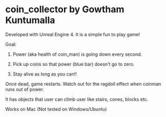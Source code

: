 # coin_collector by Gowtham Kuntumalla

Developed with Unreal Engine 4.  It is a simple fun to play game! 


Goal: 

1. Power (aka health of coin_man) is going down every second. 

2. Pick up coins so that power (blue bar) doesn't go to zero. 

3. Stay alive as long as you can!!

Once dead, game restarts. Watch out for the ragdoll effect when coinman runs out of power.

It has objects that user can climb user like stairs, cones, blocks etc. 


Works on Mac (Not tested on Windows/Ubuntu)
